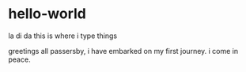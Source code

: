 # hello-world
la di da
this is where i type things

greetings all passersby, i have embarked on my first journey.
i come in peace.
